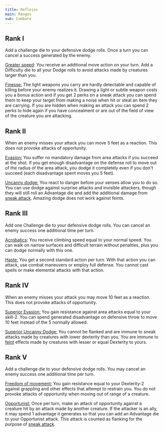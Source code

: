 ```yaml
---
title: Reflejos
main: Rangos
sub: Combate
---
```


## Rank I

Add a challenge die to your defensive dodge rolls. Once a turn you can cancel a success generated by the enemy.

<u>Greater speed</u>: You receive an additional move action on your turn. Add a Difficulty die to all your Dodge rolls to avoid attacks made by creatures larger than you. 

<u>Finesse:</u> The light weapons you carry are hardly detectable and capable of killing before your enemy realizes it. Drawing a light or subtle weapon costs you a bonus action and if you get 2 perks on a sneak attack you can spend them to keep your target from making a noise when hit or steal an item they are carrying. If you are hidden when making an attack you can spend 2 perks to hide again if you have concealment or are out of the field of view of the creature you are attacking.

## Rank II

When an enemy misses your attack you can move 5 feet as a reaction. This does not provoke attacks of opportunity.

<u>Evasion:</u> You suffer no mandatory damage from area attacks if you succeed at the shot. If you get enough disadvantage on the defense roll to move out of the radius of the area attack, you dodge it completely even if you don't succeed (each disadvantage spent moves you 5 feet).

<u>Uncanny dodge:</u> You react to danger before your senses allow you to do so. You can use dodge against surprise attacks and invisible attackers, though they will still roll an Advantage die and add the additional damage from [sneak attack](https://raldamain.com/rules/Rangos/Armas/filos%20perforantes.html#rango-i). Amazing dodge does not work against feints.

## Rank III

Add one Challenge die to your defensive dodge rolls. You can cancel an enemy success one additional time per turn.

<u>Acrobatics</u>: You receive climbing speed equal to your normal speed. You can walk on narrow surfaces and difficult terrain without penalties, plus you can dodge normally with this one.

<u>Haste:</u> You get a second standard action per turn. With that action you can attack, use combat maneuvers or employ full defense. You cannot cast spells or make elemental attacks with that action.

## Rank IV

When an enemy misses your attack you may move 10 feet as a reaction. This does not provoke attacks of opportunity.

<u>Superior Evasion:</u> You gain resistance against area attacks equal to your skill-2. You can spend generated disadvantage on defensive throw to move 10 feet instead of the 5 normally allowed.

<u>Superior Uncanny Dodge:</u> You cannot be flanked and are immune to sneak attacks made by creatures with lower dexterity than you. You are immune to [feint](https://raldamain.com/rules/Rangos/Armas/filos%20perforantes.html#rango-ii) effects made by creatures with lesser or equal Dexterity to yours.

## Rank V

Add a challenge die to your defensive dodge rolls. You may cancel an enemy success one additional time per turn.

<u>Freedom of movement:</u> You gain resistance equal to your Dexterity-2 against grappling and other effects that attempt to restrain you. You do not provoke attacks of opportunity when moving out of range of a creature.

<u>Opportunist:</u> Once per turn, make an attack of opportunity against a creature hit by an attack made by another creature. If the attacker is an ally, it may spend 1 advantage it generates so that you can add an Advantage die to your Opportunist attack. This attack is counted as flanking for the purpose of [sneak attack](https://raldamain.com/rules/Rangos/Armas/filos%20perforantes.html#rango-i).